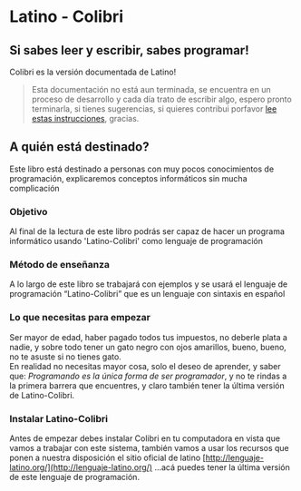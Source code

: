 # Latino - Colibri

## Si sabes leer y escribir, sabes programar!

Colibri es la versión documentada de Latino!

> Esta documentación no está aun terminada, se encuentra en un proceso de desarrollo y cada día trato de escribir algo, espero pronto terminarla, si tienes sugerencias, si quieres contribui porfavor [lee estas instrucciones](http://lenguaje-latino.org/como-colaborar-con-la-redaccion-de-la-documentacion-de-latino-colibri/),  gracias.

## A quién está destinado?

Este libro está destinado a personas con muy pocos conocimientos de programación, explicaremos conceptos informáticos sin mucha complicación

### Objetivo

Al final de la lectura de este libro podrás ser capaz de hacer un programa informático usando 'Latino-Colibri' como lenguaje de programación

### Método de enseñanza

A lo largo de este libro se trabajará con ejemplos y se usará el lenguaje de programación “Latino-Colibri” que es un lenguaje con sintaxis en español

### Lo que necesitas para empezar

Ser mayor de edad, haber pagado todos tus impuestos, no deberle plata a nadie, y sobre todo tener un gato negro con ojos amarillos, bueno, bueno, no te asuste si no tienes gato.  
En realidad no necesitas mayor cosa, solo el deseo de aprender, y saber que: _Programando es la única forma de ser programador_, y no te rindas a la primera barrera que encuentres, y claro también tener la última versión de Latino-Colibri.

### Instalar Latino-Colibri

Antes de empezar debes instalar Colibri en tu computadora en vista que vamos a trabajar con este sistema, también vamos a usar los recursos que ponen a nuestra disposición el sitio oficial de latino [http://lenguaje-latino.org/](http://lenguaje-latino.org/) ...acá puedes tener la última versión de este lenguaje de programación.

